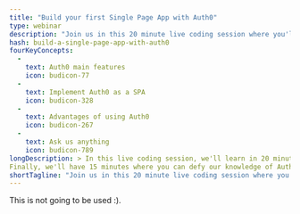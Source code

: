 ```yaml
---
title: "Build your first Single Page App with Auth0"
type: webinar
description: "Join us in this 20 minute live coding session where you'll learn how to build a Single Page App that uses Auth0 for Authentication"
hash: build-a-single-page-app-with-auth0
fourKeyConcepts:
  -
    text: Auth0 main features
    icon: budicon-77
  -
    text: Implement Auth0 as a SPA
    icon: budicon-328
  -
    text: Advantages of using Auth0
    icon: budicon-267
  -
    text: Ask us anything
    icon: budicon-789
longDescription: > In this live coding session, we'll learn in 20 minutes how to implement a single page app with Auth0. You'll get authentication working with Social Identity Providers like Facebook, Github and Twitter, Enterprise Identity providers like SAML, LDAP and Active Directory and regular username and passwords in less than 30 minutes ;).
Finally, we'll have 15 minutes where you can defy our knowledge of Auth0 by asking any questions you want!
shortTagline: "Join us in this 20 minute live coding session where you'll learn how to build a Single Page App that uses Auth0 for Authentication"
---
```

This is not going to be used :).